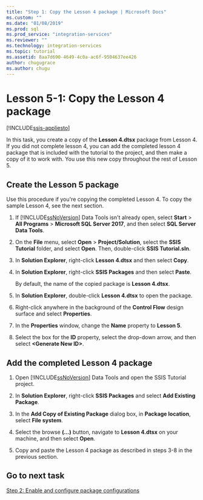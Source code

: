 ```yaml
---
title: "Step 1: Copy the Lesson 4 package | Microsoft Docs"
ms.custom: ""
ms.date: "01/08/2019"
ms.prod: sql
ms.prod_service: "integration-services"
ms.reviewer: ""
ms.technology: integration-services
ms.topic: tutorial
ms.assetid: 8aa7d690-4649-4c0a-ac6f-9504637ee426
author: chugugrace
ms.author: chugu
---
```

# Lesson 5-1: Copy the Lesson 4 package

[!INCLUDE[ssis-appliesto](../includes/applies-to-version/sqlserver-ssis.md)]



In this task, you create a copy of the **Lesson 4.dtsx** package from Lesson 4. If you did not complete lesson 4, you can add the completed lesson 4 package that is included with the tutorial to the project, and then make a copy of it to work with. You use this new copy throughout the rest of Lesson 5.  
  
## Create the Lesson 5 package  
  
Use this procedure if you're copying the completed Lesson 4.  To copy the sample Lesson 4, see the next section.

1.  If [!INCLUDE[ssNoVersion](../includes/ssnoversion-md.md)] Data Tools isn't already open, select **Start** > **All Programs** > **Microsoft SQL Server 2017**, and then select **SQL Server Data Tools**.

2.  On the **File** menu, select **Open** > **Project/Solution**, select the **SSIS Tutorial** folder, and select **Open**.  Then, double-click **SSIS Tutorial.sln**.

3.  In **Solution Explorer**, right-click **Lesson 4.dtsx** and then select **Copy**.

4.  In **Solution Explorer**, right-click **SSIS Packages** and then select **Paste**.

    By default, the name of the copied package is **Lesson 4.dtsx**.

5.  In **Solution Explorer**, double-click **Lesson 4.dtsx** to open the package.

6.  Right-click anywhere in the background of the **Control Flow** design surface and select **Properties**.

7.  In the **Properties** window, change the **Name** property to **Lesson 5**.

8.  Select the box for the **ID** property, select the drop-down arrow, and then select **\<Generate New ID>**.

## Add the completed Lesson 4 package

1.  Open [!INCLUDE[ssNoVersion](../includes/ssnoversion-md.md)] Data Tools and open the SSIS Tutorial project.

2.  In **Solution Explorer**, right-click **SSIS Packages** and select **Add Existing Package**.

3.  In the **Add Copy of Existing Package** dialog box, in **Package location**, select **File system**.

4.  Select the browse **(...)** button, navigate to **Lesson 4.dtsx** on your machine, and then select **Open**.

5.  Copy and paste the Lesson 4 package as described in steps 3-8 in the previous section.
  
## Go to next task  
[Step 2: Enable and configure package configurations](../integration-services/lesson-5-2-enabling-and-configuring-package-configurations.md)  
  
